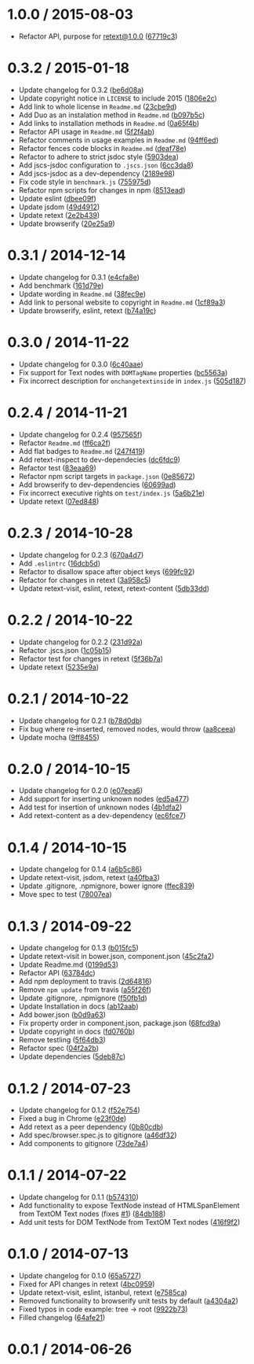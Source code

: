 <!--mdast setext-->

<!--lint disable no-multiple-toplevel-headings-->

<!--lint disable maximum-line-length-->

1.0.0 / 2015-08-03
==================

*   Refactor API, purpose for retext@1.0.0 ([67719c3](https://github.com/wooorm/retext-dom/commit/67719c3))

0.3.2 / 2015-01-18
==================

*   Update changelog for 0.3.2 ([be6d08a](https://github.com/wooorm/retext-dom/commit/be6d08a))
*   Update copyright notice in `LICENSE` to include 2015 ([1806e2c](https://github.com/wooorm/retext-dom/commit/1806e2c))
*   Add link to whole license in `Readme.md` ([23cbe9d](https://github.com/wooorm/retext-dom/commit/23cbe9d))
*   Add Duo as an instalation method in `Readme.md` ([b097b5c](https://github.com/wooorm/retext-dom/commit/b097b5c))
*   Add links to installation methods in `Readme.md` ([0a65f4b](https://github.com/wooorm/retext-dom/commit/0a65f4b))
*   Refactor API usage in `Readme.md` ([5f2f4ab](https://github.com/wooorm/retext-dom/commit/5f2f4ab))
*   Refactor comments in usage examples in `Readme.md` ([94ff6ed](https://github.com/wooorm/retext-dom/commit/94ff6ed))
*   Refactor fences code blocks in `Readme.md` ([deaf78e](https://github.com/wooorm/retext-dom/commit/deaf78e))
*   Refactor to adhere to strict jsdoc style ([5903dea](https://github.com/wooorm/retext-dom/commit/5903dea))
*   Add jscs-jsdoc configuration to `.jscs.json` ([6cc3da8](https://github.com/wooorm/retext-dom/commit/6cc3da8))
*   Add jscs-jsdoc as a dev-dependency ([2189e98](https://github.com/wooorm/retext-dom/commit/2189e98))
*   Fix code style in `benchmark.js` ([755975d](https://github.com/wooorm/retext-dom/commit/755975d))
*   Refactor npm scripts for changes in npm ([8513ead](https://github.com/wooorm/retext-dom/commit/8513ead))
*   Update eslint ([dbee09f](https://github.com/wooorm/retext-dom/commit/dbee09f))
*   Update jsdom ([49d4912](https://github.com/wooorm/retext-dom/commit/49d4912))
*   Update retext ([2e2b439](https://github.com/wooorm/retext-dom/commit/2e2b439))
*   Update browserify ([20e25a9](https://github.com/wooorm/retext-dom/commit/20e25a9))

0.3.1 / 2014-12-14
==================

*   Update changelog for 0.3.1 ([e4cfa8e](https://github.com/wooorm/retext-dom/commit/e4cfa8e))
*   Add benchmark ([161d79e](https://github.com/wooorm/retext-dom/commit/161d79e))
*   Update wording in `Readme.md` ([38fec9e](https://github.com/wooorm/retext-dom/commit/38fec9e))
*   Add link to personal website to copyright in `Readme.md` ([1cf89a3](https://github.com/wooorm/retext-dom/commit/1cf89a3))
*   Update browserify, eslint, retext ([b74a19c](https://github.com/wooorm/retext-dom/commit/b74a19c))

0.3.0 / 2014-11-22
==================

*   Update changelog for 0.3.0 ([6c40aae](https://github.com/wooorm/retext-dom/commit/6c40aae))
*   Fix support for Text nodes with `DOMTagName` properties ([bc5563a](https://github.com/wooorm/retext-dom/commit/bc5563a))
*   Fix incorrect description for `onchangetextinside` in `index.js` ([505d187](https://github.com/wooorm/retext-dom/commit/505d187))

0.2.4 / 2014-11-21
==================

*   Update changelog for 0.2.4 ([957565f](https://github.com/wooorm/retext-dom/commit/957565f))
*   Refactor `Readme.md` ([ff6ca2f](https://github.com/wooorm/retext-dom/commit/ff6ca2f))
*   Add flat badges to `Readme.md` ([247f419](https://github.com/wooorm/retext-dom/commit/247f419))
*   Add retext-inspect to dev-dependecies ([dc6fdc9](https://github.com/wooorm/retext-dom/commit/dc6fdc9))
*   Refactor test ([83eaa69](https://github.com/wooorm/retext-dom/commit/83eaa69))
*   Refactor npm script targets in `package.json` ([0e85672](https://github.com/wooorm/retext-dom/commit/0e85672))
*   Add browserify to dev-dependencies ([60699ad](https://github.com/wooorm/retext-dom/commit/60699ad))
*   Fix incorrect executive rights on `test/index.js` ([5a6b21e](https://github.com/wooorm/retext-dom/commit/5a6b21e))
*   Update retext ([07ed848](https://github.com/wooorm/retext-dom/commit/07ed848))

0.2.3 / 2014-10-28
==================

*   Update changelog for 0.2.3 ([670a4d7](https://github.com/wooorm/retext-dom/commit/670a4d7))
*   Add `.eslintrc` ([16dcb5d](https://github.com/wooorm/retext-dom/commit/16dcb5d))
*   Refactor to disallow space after object keys ([699fc92](https://github.com/wooorm/retext-dom/commit/699fc92))
*   Refactor for changes in retext ([3a958c5](https://github.com/wooorm/retext-dom/commit/3a958c5))
*   Update retext-visit, eslint, retext, retext-content ([5db33dd](https://github.com/wooorm/retext-dom/commit/5db33dd))

0.2.2 / 2014-10-22
==================

*   Update changelog for 0.2.2 ([231d92a](https://github.com/wooorm/retext-dom/commit/231d92a))
*   Refactor .jscs.json ([1c05b15](https://github.com/wooorm/retext-dom/commit/1c05b15))
*   Refactor test for changes in retext ([5f36b7a](https://github.com/wooorm/retext-dom/commit/5f36b7a))
*   Update retext ([5235e9a](https://github.com/wooorm/retext-dom/commit/5235e9a))

0.2.1 / 2014-10-22
==================

*   Update changelog for 0.2.1 ([b78d0db](https://github.com/wooorm/retext-dom/commit/b78d0db))
*   Fix bug where re-inserted, removed nodes, would throw ([aa8ceea](https://github.com/wooorm/retext-dom/commit/aa8ceea))
*   Update mocha ([9ff8455](https://github.com/wooorm/retext-dom/commit/9ff8455))

0.2.0 / 2014-10-15
==================

*   Update changelog for 0.2.0 ([e07eea6](https://github.com/wooorm/retext-dom/commit/e07eea6))
*   Add support for inserting unknown nodes ([ed5a477](https://github.com/wooorm/retext-dom/commit/ed5a477))
*   Add test for insertion of unknown nodes ([4b1dfa2](https://github.com/wooorm/retext-dom/commit/4b1dfa2))
*   Add retext-content as a dev-dependency ([ec6fce7](https://github.com/wooorm/retext-dom/commit/ec6fce7))

0.1.4 / 2014-10-15
==================

*   Update changelog for 0.1.4 ([a6b5c86](https://github.com/wooorm/retext-dom/commit/a6b5c86))
*   Update retext-visit, jsdom, retext ([a40fba3](https://github.com/wooorm/retext-dom/commit/a40fba3))
*   Update .gitignore, .npmignore, bower ignore ([ffec839](https://github.com/wooorm/retext-dom/commit/ffec839))
*   Move spec to test ([78007ea](https://github.com/wooorm/retext-dom/commit/78007ea))

0.1.3 / 2014-09-22
==================

*   Update changelog for 0.1.3 ([b015fc5](https://github.com/wooorm/retext-dom/commit/b015fc5))
*   Update retext-visit in bower.json, component.json ([45c2fa2](https://github.com/wooorm/retext-dom/commit/45c2fa2))
*   Update Readme.md ([0199d53](https://github.com/wooorm/retext-dom/commit/0199d53))
*   Refactor API ([63784dc](https://github.com/wooorm/retext-dom/commit/63784dc))
*   Add npm deployment to travis ([2d64816](https://github.com/wooorm/retext-dom/commit/2d64816))
*   Remove `npm update` from travis ([a55f26f](https://github.com/wooorm/retext-dom/commit/a55f26f))
*   Update .gitignore, .npmignore ([f50fb1d](https://github.com/wooorm/retext-dom/commit/f50fb1d))
*   Update Installation in docs ([ab12aab](https://github.com/wooorm/retext-dom/commit/ab12aab))
*   Add bower.json ([b0d9a63](https://github.com/wooorm/retext-dom/commit/b0d9a63))
*   Fix property order in component.json, package.json ([68fcd9a](https://github.com/wooorm/retext-dom/commit/68fcd9a))
*   Update copyright in docs ([fd0760b](https://github.com/wooorm/retext-dom/commit/fd0760b))
*   Remove testling ([5f64db3](https://github.com/wooorm/retext-dom/commit/5f64db3))
*   Refactor spec ([04f2a2b](https://github.com/wooorm/retext-dom/commit/04f2a2b))
*   Update dependencies ([5deb87c](https://github.com/wooorm/retext-dom/commit/5deb87c))

0.1.2 / 2014-07-23
==================

*   Update changelog for 0.1.2 ([f52e754](https://github.com/wooorm/retext-dom/commit/f52e754))
*   Fixed a bug in Chrome ([e23f0de](https://github.com/wooorm/retext-dom/commit/e23f0de))
*   Add retext as a peer dependency ([0b80cdb](https://github.com/wooorm/retext-dom/commit/0b80cdb))
*   Add spec/browser.spec.js to gitignore ([a46df32](https://github.com/wooorm/retext-dom/commit/a46df32))
*   Add components to gitignore ([73de7a4](https://github.com/wooorm/retext-dom/commit/73de7a4))

0.1.1 / 2014-07-22
==================

*   Update changelog for 0.1.1 ([b574310](https://github.com/wooorm/retext-dom/commit/b574310))
*   Add functionality to expose TextNode instead of HTMLSpanElement from TextOM Text nodes (fixes [#1](https://github.com/wooorm/retext-dom/issues/1)) ([84db188](https://github.com/wooorm/retext-dom/commit/84db188))
*   Add unit tests for DOM TextNode from TextOM Text nodes ([416f9f2](https://github.com/wooorm/retext-dom/commit/416f9f2))

0.1.0 / 2014-07-13
==================

*   Update changelog for 0.1.0 ([65a5727](https://github.com/wooorm/retext-dom/commit/65a5727))
*   Fixed for API changes in retext ([4bc0959](https://github.com/wooorm/retext-dom/commit/4bc0959))
*   Update retext-visit, eslint, istanbul, retext ([e7585ca](https://github.com/wooorm/retext-dom/commit/e7585ca))
*   Removed functionality to browserify unit tests by default ([a4304a2](https://github.com/wooorm/retext-dom/commit/a4304a2))
*   Fixed typos in code example: tree -> root ([9922b73](https://github.com/wooorm/retext-dom/commit/9922b73))
*   Filled changelog ([64afe21](https://github.com/wooorm/retext-dom/commit/64afe21))

0.0.1 / 2014-06-26
==================
